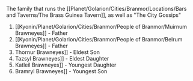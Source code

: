 The family that runs the [[Planet/Golarion/Cities/Branmor/Locations/Bars and Taverns/The Brass Guinea Tavern]], as well as "The City Gossips"
1. [[Kyonin/Planet/Golarion/Cities/Branmor/People of Branmor/Muirnum Brawneyes]] - Father
2. [[Kyonin/Planet/Golarion/Cities/Branmor/People of Branmor/Belrum Brawneyes]] - Father
3. Thornur Brawneyes]] - Eldest Son
4. Tazsyl Brawneyes]] - Eldest Daughter
5. Katleil Brawneyes]] - Youngest Daughter
6. Bramryl Brawneyes]] - Youngest Son